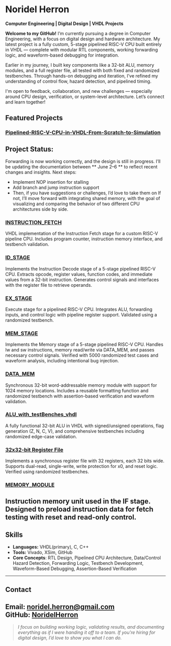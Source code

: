 # Noridel Herron

**Computer Engineering | Digital Design | VHDL Projects**

**Welcome to my GitHub!**
  I’m currently pursuing a degree in Computer Engineering, with a focus on digital design and hardware architecture. My latest project is a fully custom, 5-stage pipelined RISC-V CPU built entirely in VHDL — complete with modular RTL components, working forwarding logic, and waveform-based debugging for integration.

  Earlier in my journey, I built key components like a 32-bit ALU, memory modules, and a full register file, all tested with both fixed and randomized testbenches. Through hands-on debugging and iteration, I’ve refined my understanding of control flow, hazard detection, and pipelined timing.

I'm open to feedback, collaboration, and new challenges — especially around CPU design, verification, or system-level architecture. Let’s connect and learn together!


## Featured Projects
### [Pipelined-RISC-V-CPU-in-VHDL-From-Scratch-to-Simulation](https://github.com/NoridelHerron/Pipelined-RISC-V-CPU-in-VHDL-From-Scratch-to-Simulation) 
## Project Status:
Forwarding is now working correctly, and the design is still in progress. I’ll be updating the documentation between ** June 2–6 ** to reflect recent changes and insights.
Next steps:
- Implement NOP insertion for stalling
- Add branch and jump instruction support
- Then, if you have suggestions or challenges, I’d love to take them on
If not, I’ll move forward with integrating shared memory, with the goal of visualizing and comparing the behavior of two different CPU architectures side by side.

### [INSTRUCTION_FETCH](https://github.com/NoridelHerron/INSTRUCTION_FETCH)  
VHDL implementation of the Instruction Fetch stage for a custom RISC-V pipeline CPU. Includes program counter, instruction memory interface, and testbench validation.

### [ID_STAGE](https://github.com/NoridelHerron/ID_STAGE)  
Implements the Instruction Decode stage of a 5-stage pipelined RISC-V CPU. Extracts opcode, register values, function codes, and immediate values from a 32-bit instruction. Generates control signals and interfaces with the register file to retrieve operands.

### [EX_STAGE](https://github.com/NoridelHerron/EX_STAGE)  
Execute stage for a pipelined RISC-V CPU. Integrates ALU, forwarding inputs, and control logic with pipeline register support. Validated using a randomized testbench.

### [MEM_STAGE](https://github.com/NoridelHerron/MEM_STAGE)
Implements the Memory stage of a 5-stage pipelined RISC-V CPU. Handles lw and sw instructions, memory read/write via DATA_MEM, and passes necessary control signals. Verified with 5000 randomized test cases and waveform analysis, including intentional bug injection.

### [DATA_MEM](https://github.com/NoridelHerron/DATA_MEM)  
Synchronous 32-bit word-addressable memory module with support for 1024 memory locations. Includes a reusable formatting function and randomized testbench with assertion-based verification and waveform validation.

### [ALU_with_testBenches_vhdl](https://github.com/NoridelHerron/ALU_with_testBenches_vhdl)  
A fully functional 32-bit ALU in VHDL with signed/unsigned operations, flag generation (Z, N, C, V), and comprehensive testbenches including randomized edge-case validation.

### [32x32-bit Register File](https://github.com/NoridelHerron/32x32-bit-Register-File-in-VHDL-)  
Implements a synchronous register file with 32 registers, each 32 bits wide. Supports dual-read, single-write, write protection for x0, and reset logic. Verified using randomized testbenches.

### [MEMORY_MODULE](https://github.com/NoridelHerron/MEMORY_MODULE)  
Instruction memory unit used in the IF stage. Designed to preload instruction data for fetch testing with reset and read-only control.
---

## Skills
- **Languages:** VHDL(primary), C, C++
- **Tools:** Vivado, XSim, GitHub
- **Core Concepts**: RTL Design, Pipelined CPU Architecture, Data/Control Hazard Detection, Forwarding Logic, Testbench Development, Waveform-Based Debugging, Assertion-Based Verification
---

## Contact
**Email:** noridel.herron@gmail.com  
**GitHub:** [NoridelHerron](https://github.com/NoridelHerron)
---

> *I focus on building working logic, validating results, and documenting everything as if I were handing it off to a team. If you're hiring for digital design, I’d love to show you what I can do.*
